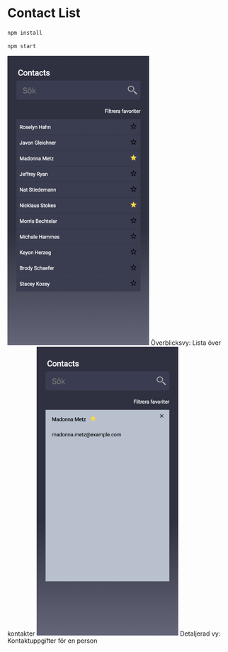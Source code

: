 # Contact List
```
npm install
```

```
npm start
```

<img src="assets/contact-list-2.0.png" alt="contact list" width="320">  
Överblicksvy: Lista över kontakter  

<img src="assets/contact-page-2.0.png" alt="contact details" width="320">  
Detaljerad vy: Kontaktuppgifter för en person

